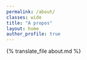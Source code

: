 ```yaml
---
permalink: /about/
classes: wide
title: "A propos"
layout: home
author_profile: true
---
```


{% translate_file about.md %}

